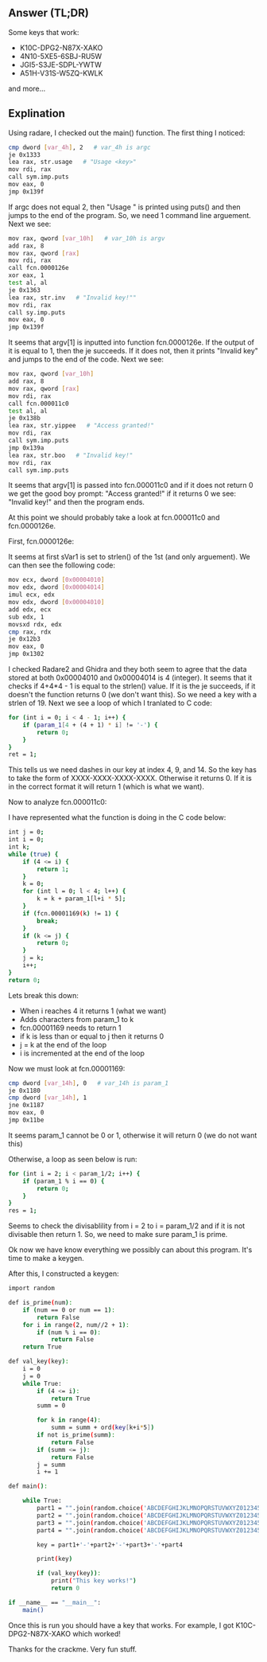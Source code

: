 ## Answer (TL;DR)

Some keys that work:
- K10C-DPG2-N87X-XAKO
- 4N10-5XE5-6SBJ-RU5W
- JGI5-S3JE-SDPL-YWTW
- A51H-V31S-W5ZQ-KWLK

and more...

## Explination

Using radare, I checked out the main() function. The first thing I noticed:
```bash
cmp dword [var_4h], 2   # var_4h is argc
je 0x1333
lea rax, str.usage   # "Usage <key>"
mov rdi, rax
call sym.imp.puts
mov eax, 0
jmp 0x139f
```
If argc does not equal 2, then "Usage <key>" is printed using puts() and then jumps to the end of the program. So, we need 1 command line arguement. Next we see:
```bash
mov rax, qword [var_10h]   # var_10h is argv
add rax, 8
mov rax, qword [rax]
mov rdi, rax
call fcn.0000126e
xor eax, 1
test al, al
je 0x1363
lea rax, str.inv   # "Invalid key!""
mov rdi, rax
call sy.imp.puts
mov eax, 0
jmp 0x139f
```
It seems that argv[1] is inputted into function fcn.0000126e. If the output of it is equal to 1, then the je succeeds. If it does not, then it prints "Invalid key" and jumps to the end of the code. Next we see:
```bash
mov rax, qword [var_10h]
add rax, 8
mov rax, qword [rax]
mov rdi, rax
call fcn.000011c0
test al, al
je 0x138b
lea rax, str.yippee   # "Access granted!"
mov rdi, rax
call sym.imp.puts
jmp 0x139a
lea rax, str.boo   # "Invalid key!"
mov rdi, rax
call sym.imp.puts
```
It seems that argv[1] is passed into fcn.000011c0 and if it does not return 0 we get the good boy prompt: "Access granted!" if it returns 0 we see: "Invalid key!" and then the program ends.

At this point we should probably take a look at fcn.000011c0 and fcn.0000126e.

First, fcn.0000126e:

It seems at first sVar1 is set to strlen() of the 1st (and only arguement). We can then see the following code:
```bash
mov ecx, dword [0x00004010]
mov edx, dword [0x00004014]
imul ecx, edx
mov edx, dword [0x00004010]
add edx, ecx
sub edx, 1
movsxd rdx, edx
cmp rax, rdx
je 0x12b3
mov eax, 0
jmp 0x1302
```
I checked Radare2 and Ghidra and they both seem to agree that the data stored at both 0x00004010 and 0x00004014 is 4 (integer). It seems that it checks if 4+4*4 - 1 is equal to the strlen() value. If it is the je succeeds, if it doesn't the function returns 0 (we don't want this). So we need a key with a strlen of 19. Next we see a loop of which I tranlated to C code:
```bash
for (int i = 0; i < 4 - 1; i++) {
	if (param_1[4 + (4 + 1) * i] != '-') {
		return 0;
	}
}
ret = 1;
```
This tells us we need dashes in our key at index 4, 9, and 14. So the key has to take the form of XXXX-XXXX-XXXX-XXXX. Otherwise it returns 0. If it is in the correct format it will return 1 (which is what we want).

Now to analyze fcn.000011c0:

I have represented what the function is doing in the C code below:
```bash
int j = 0;
int i = 0;
int k;
while (true) {
	if (4 <= i) {
		return 1;
	}
	k = 0;
	for (int l = 0; l < 4; l++) {
		k = k + param_1[l+i * 5];
	}
	if (fcn.00001169(k) != 1) {
		break;
	}
	if (k <= j) {
		return 0;
	}
	j = k;
	i++;
}
return 0;
```
Lets break this down:
- When i reaches 4 it returns 1 (what we want)
- Adds characters from param_1 to k
- fcn.00001169 needs to return 1
- if k is less than or equal to j then it returns 0
- j = k at the end of the loop
- i is incremented at the end of the loop

Now we must look at fcn.00001169:
```bash
cmp dword [var_14h], 0   # var_14h is param_1
je 0x1180
cmp dword [var_14h], 1
jne 0x1187
mov eax, 0
jmp 0x11be
```

It seems param_1 cannot be 0 or 1, otherwise it will return 0 (we do not want this)

Otherwise, a loop as seen below is run:
```bash
for (int i = 2; i < param_1/2; i++) {
	if (param_1 % i == 0) {
		return 0;
	}
}
res = 1;
```
Seems to check the divisablility from i = 2 to i = param_1/2 and if it is not divisable then return 1. So, we need to make sure param_1 is prime.

Ok now we have know everything we possibly can about this program. It's time to make a keygen.

After this, I constructed a keygen:
```bash
import random

def is_prime(num):
    if (num == 0 or num == 1):
        return False
    for i in range(2, num//2 + 1):
        if (num % i == 0):
            return False
    return True

def val_key(key):
    i = 0
    j = 0
    while True:
        if (4 <= i):
            return True
        summ = 0

        for k in range(4):
            summ = summ + ord(key[k+i*5])
        if not is_prime(summ):
            return False
        if (summ <= j):
            return False
        j = summ
        i += 1

def main():

    while True:
        part1 = "".join(random.choice('ABCDEFGHIJKLMNOPQRSTUVWXYZ0123456789') for _ in range(4))
        part2 = "".join(random.choice('ABCDEFGHIJKLMNOPQRSTUVWXYZ0123456789') for _ in range(4))
        part3 = "".join(random.choice('ABCDEFGHIJKLMNOPQRSTUVWXYZ0123456789') for _ in range(4))
        part4 = "".join(random.choice('ABCDEFGHIJKLMNOPQRSTUVWXYZ0123456789') for _ in range(4))

        key = part1+'-'+part2+'-'+part3+'-'+part4

        print(key)

        if (val_key(key)):
            print("This key works!")
            return 0

if __name__ == "__main__":
    main()
```

Once this is run you should have a key that works. For example, I got K10C-DPG2-N87X-XAKO which worked!

Thanks for the crackme. Very fun stuff.
